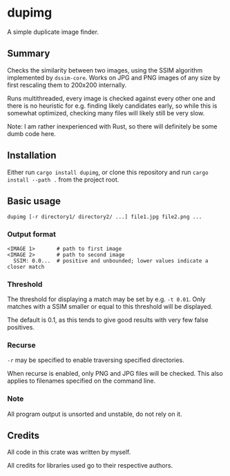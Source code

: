 # dupimg

A simple duplicate image finder.

## Summary

Checks the similarity between two images, using the SSIM algorithm implemented
by `dssim-core`. Works on JPG and PNG images of any size by first rescaling
them to 200x200 internally.

Runs multithreaded, every image is checked against every other one and there
is no heuristic for e.g. finding likely candidates early, so while this is
somewhat optimized, checking many files will likely still be very slow.

Note: I am rather inexperienced with Rust, so there will definitely be some
dumb code here.

## Installation

Either run `cargo install dupimg`, or clone this repository and run
`cargo install --path .` from the project root.

## Basic usage

`dupimg [-r directory1/ directory2/ ...] file1.jpg file2.png ...`

### Output format

```
<IMAGE 1>       # path to first image
<IMAGE 2>       # path to second image
  SSIM: 0.0...  # positive and unbounded; lower values indicate a closer match
```

### Threshold

The threshold for displaying a match may be set by e.g. `-t 0.01`. Only matches
with a SSIM smaller or equal to this threshold will be displayed.

The default is 0.1, as this tends to give good results with very few false
positives.

### Recurse

`-r` may be specified to enable traversing specified directories.

When recurse is enabled, only PNG and JPG files will be checked. This also
applies to filenames specified on the command line.

### Note

All program output is unsorted and unstable, do not rely on it.

## Credits

All code in this crate was written by myself.

All credits for libraries used go to their respective authors.
